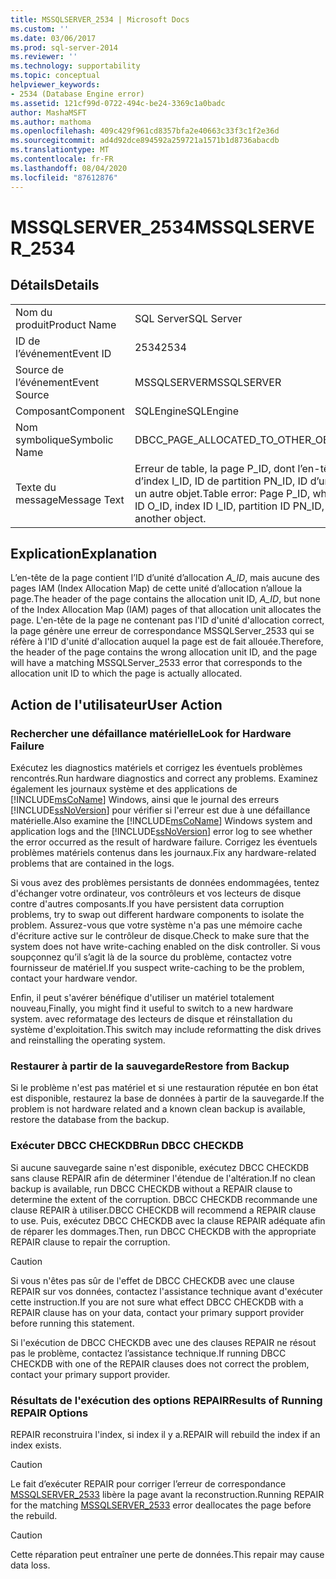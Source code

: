```yaml
---
title: MSSQLSERVER_2534 | Microsoft Docs
ms.custom: ''
ms.date: 03/06/2017
ms.prod: sql-server-2014
ms.reviewer: ''
ms.technology: supportability
ms.topic: conceptual
helpviewer_keywords:
- 2534 (Database Engine error)
ms.assetid: 121cf99d-0722-494c-be24-3369c1a0badc
author: MashaMSFT
ms.author: mathoma
ms.openlocfilehash: 409c429f961cd8357bfa2e40663c33f3c1f2e36d
ms.sourcegitcommit: ad4d92dce894592a259721a1571b1d8736abacdb
ms.translationtype: MT
ms.contentlocale: fr-FR
ms.lasthandoff: 08/04/2020
ms.locfileid: "87612876"
---
```

# <a name="mssqlserver_2534"></a><span data-ttu-id="0aa04-102">MSSQLSERVER_2534</span><span class="sxs-lookup"><span data-stu-id="0aa04-102">MSSQLSERVER_2534</span></span>
    
## <a name="details"></a><span data-ttu-id="0aa04-103">Détails</span><span class="sxs-lookup"><span data-stu-id="0aa04-103">Details</span></span>  
  
|||  
|-|-|  
|<span data-ttu-id="0aa04-104">Nom du produit</span><span class="sxs-lookup"><span data-stu-id="0aa04-104">Product Name</span></span>|<span data-ttu-id="0aa04-105">SQL Server</span><span class="sxs-lookup"><span data-stu-id="0aa04-105">SQL Server</span></span>|  
|<span data-ttu-id="0aa04-106">ID de l’événement</span><span class="sxs-lookup"><span data-stu-id="0aa04-106">Event ID</span></span>|<span data-ttu-id="0aa04-107">2534</span><span class="sxs-lookup"><span data-stu-id="0aa04-107">2534</span></span>|  
|<span data-ttu-id="0aa04-108">Source de l’événement</span><span class="sxs-lookup"><span data-stu-id="0aa04-108">Event Source</span></span>|<span data-ttu-id="0aa04-109">MSSQLSERVER</span><span class="sxs-lookup"><span data-stu-id="0aa04-109">MSSQLSERVER</span></span>|  
|<span data-ttu-id="0aa04-110">Composant</span><span class="sxs-lookup"><span data-stu-id="0aa04-110">Component</span></span>|<span data-ttu-id="0aa04-111">SQLEngine</span><span class="sxs-lookup"><span data-stu-id="0aa04-111">SQLEngine</span></span>|  
|<span data-ttu-id="0aa04-112">Nom symbolique</span><span class="sxs-lookup"><span data-stu-id="0aa04-112">Symbolic Name</span></span>|<span data-ttu-id="0aa04-113">DBCC_PAGE_ALLOCATED_TO_OTHER_OBJECT</span><span class="sxs-lookup"><span data-stu-id="0aa04-113">DBCC_PAGE_ALLOCATED_TO_OTHER_OBJECT</span></span>|  
|<span data-ttu-id="0aa04-114">Texte du message</span><span class="sxs-lookup"><span data-stu-id="0aa04-114">Message Text</span></span>|<span data-ttu-id="0aa04-115">Erreur de table, la page P_ID, dont l’en-tête indique qu'elle est assignée à l’ID d’objet O_ID, ID d’index I_ID, ID de partition PN_ID, ID d’unité d’allocation A_ID (type TYPE), est assignée par un autre objet.</span><span class="sxs-lookup"><span data-stu-id="0aa04-115">Table error: Page P_ID, whose header indicates it as being allocated to object ID O_ID, index ID I_ID, partition ID PN_ID, alloc unit ID A_ID (type TYPE), is allocated by another object.</span></span>|  
  
## <a name="explanation"></a><span data-ttu-id="0aa04-116">Explication</span><span class="sxs-lookup"><span data-stu-id="0aa04-116">Explanation</span></span>  
 <span data-ttu-id="0aa04-117">L’en-tête de la page contient l’ID d’unité d’allocation *A_ID*, mais aucune des pages IAM (Index Allocation Map) de cette unité d’allocation n’alloue la page.</span><span class="sxs-lookup"><span data-stu-id="0aa04-117">The header of the page contains the allocation unit ID, *A_ID*, but none of the Index Allocation Map (IAM) pages of that allocation unit allocates the page.</span></span> <span data-ttu-id="0aa04-118">L'en-tête de la page ne contenant pas l'ID d'unité d'allocation correct, la page génère une erreur de correspondance MSSQLServer_2533 qui se réfère à l'ID d'unité d'allocation auquel la page est de fait allouée.</span><span class="sxs-lookup"><span data-stu-id="0aa04-118">Therefore, the header of the page contains the wrong allocation unit ID, and the page will have a matching MSSQLServer_2533 error that corresponds to the allocation unit ID to which the page is actually allocated.</span></span>  
  
## <a name="user-action"></a><span data-ttu-id="0aa04-119">Action de l'utilisateur</span><span class="sxs-lookup"><span data-stu-id="0aa04-119">User Action</span></span>  
  
### <a name="look-for-hardware-failure"></a><span data-ttu-id="0aa04-120">Rechercher une défaillance matérielle</span><span class="sxs-lookup"><span data-stu-id="0aa04-120">Look for Hardware Failure</span></span>  
 <span data-ttu-id="0aa04-121">Exécutez les diagnostics matériels et corrigez les éventuels problèmes rencontrés.</span><span class="sxs-lookup"><span data-stu-id="0aa04-121">Run hardware diagnostics and correct any problems.</span></span> <span data-ttu-id="0aa04-122">Examinez également les journaux système et des applications de [!INCLUDE[msCoName](../../includes/msconame-md.md)] Windows, ainsi que le journal des erreurs [!INCLUDE[ssNoVersion](../../includes/ssnoversion-md.md)] pour vérifier si l'erreur est due à une défaillance matérielle.</span><span class="sxs-lookup"><span data-stu-id="0aa04-122">Also examine the [!INCLUDE[msCoName](../../includes/msconame-md.md)] Windows system and application logs and the [!INCLUDE[ssNoVersion](../../includes/ssnoversion-md.md)] error log to see whether the error occurred as the result of hardware failure.</span></span> <span data-ttu-id="0aa04-123">Corrigez les éventuels problèmes matériels contenus dans les journaux.</span><span class="sxs-lookup"><span data-stu-id="0aa04-123">Fix any hardware-related problems that are contained in the logs.</span></span>  
  
 <span data-ttu-id="0aa04-124">Si vous avez des problèmes persistants de données endommagées, tentez d'échanger votre ordinateur, vos contrôleurs et vos lecteurs de disque contre d'autres composants.</span><span class="sxs-lookup"><span data-stu-id="0aa04-124">If you have persistent data corruption problems, try to swap out different hardware components to isolate the problem.</span></span> <span data-ttu-id="0aa04-125">Assurez-vous que votre système n'a pas une mémoire cache d'écriture active sur le contrôleur de disque.</span><span class="sxs-lookup"><span data-stu-id="0aa04-125">Check to make sure that the system does not have write-caching enabled on the disk controller.</span></span> <span data-ttu-id="0aa04-126">Si vous soupçonnez qu’il s’agit là de la source du problème, contactez votre fournisseur de matériel.</span><span class="sxs-lookup"><span data-stu-id="0aa04-126">If you suspect write-caching to be the problem, contact your hardware vendor.</span></span>  
  
 <span data-ttu-id="0aa04-127">Enfin, il peut s'avérer bénéfique d'utiliser un matériel totalement nouveau,</span><span class="sxs-lookup"><span data-stu-id="0aa04-127">Finally, you might find it useful to switch to a new hardware system.</span></span> <span data-ttu-id="0aa04-128">avec reformatage des lecteurs de disque et réinstallation du système d'exploitation.</span><span class="sxs-lookup"><span data-stu-id="0aa04-128">This switch may include reformatting the disk drives and reinstalling the operating system.</span></span>  
  
### <a name="restore-from-backup"></a><span data-ttu-id="0aa04-129">Restaurer à partir de la sauvegarde</span><span class="sxs-lookup"><span data-stu-id="0aa04-129">Restore from Backup</span></span>  
 <span data-ttu-id="0aa04-130">Si le problème n'est pas matériel et si une restauration réputée en bon état est disponible, restaurez la base de données à partir de la sauvegarde.</span><span class="sxs-lookup"><span data-stu-id="0aa04-130">If the problem is not hardware related and a known clean backup is available, restore the database from the backup.</span></span>  
  
### <a name="run-dbcc-checkdb"></a><span data-ttu-id="0aa04-131">Exécuter DBCC CHECKDB</span><span class="sxs-lookup"><span data-stu-id="0aa04-131">Run DBCC CHECKDB</span></span>  
 <span data-ttu-id="0aa04-132">Si aucune sauvegarde saine n'est disponible, exécutez DBCC CHECKDB sans clause REPAIR afin de déterminer l'étendue de l'altération.</span><span class="sxs-lookup"><span data-stu-id="0aa04-132">If no clean backup is available, run DBCC CHECKDB without a REPAIR clause to determine the extent of the corruption.</span></span> <span data-ttu-id="0aa04-133">DBCC CHECKDB recommande une clause REPAIR à utiliser.</span><span class="sxs-lookup"><span data-stu-id="0aa04-133">DBCC CHECKDB will recommend a REPAIR clause to use.</span></span> <span data-ttu-id="0aa04-134">Puis, exécutez DBCC CHECKDB avec la clause REPAIR adéquate afin de réparer les dommages.</span><span class="sxs-lookup"><span data-stu-id="0aa04-134">Then, run DBCC CHECKDB with the appropriate REPAIR clause to repair the corruption.</span></span>  
  
> [!CAUTION]  
>  <span data-ttu-id="0aa04-135">Si vous n'êtes pas sûr de l'effet de DBCC CHECKDB avec une clause REPAIR sur vos données, contactez l'assistance technique avant d'exécuter cette instruction.</span><span class="sxs-lookup"><span data-stu-id="0aa04-135">If you are not sure what effect DBCC CHECKDB with a REPAIR clause has on your data, contact your primary support provider before running this statement.</span></span>  
  
 <span data-ttu-id="0aa04-136">Si l'exécution de DBCC CHECKDB avec une des clauses REPAIR ne résout pas le problème, contactez l’assistance technique.</span><span class="sxs-lookup"><span data-stu-id="0aa04-136">If running DBCC CHECKDB with one of the REPAIR clauses does not correct the problem, contact your primary support provider.</span></span>  
  
### <a name="results-of-running-repair-options"></a><span data-ttu-id="0aa04-137">Résultats de l'exécution des options REPAIR</span><span class="sxs-lookup"><span data-stu-id="0aa04-137">Results of Running REPAIR Options</span></span>  
 <span data-ttu-id="0aa04-138">REPAIR reconstruira l'index, si index il y a.</span><span class="sxs-lookup"><span data-stu-id="0aa04-138">REPAIR will rebuild the index if an index exists.</span></span>  
  
> [!CAUTION]  
>  <span data-ttu-id="0aa04-139">Le fait d’exécuter REPAIR pour corriger l’erreur de correspondance [MSSQLSERVER_2533](mssqlserver-2533-database-engine-error.md) libère la page avant la reconstruction.</span><span class="sxs-lookup"><span data-stu-id="0aa04-139">Running REPAIR for the matching [MSSQLSERVER_2533](mssqlserver-2533-database-engine-error.md) error deallocates the page before the rebuild.</span></span>  
  
> [!CAUTION]  
>  <span data-ttu-id="0aa04-140">Cette réparation peut entraîner une perte de données.</span><span class="sxs-lookup"><span data-stu-id="0aa04-140">This repair may cause data loss.</span></span>  
  
  
